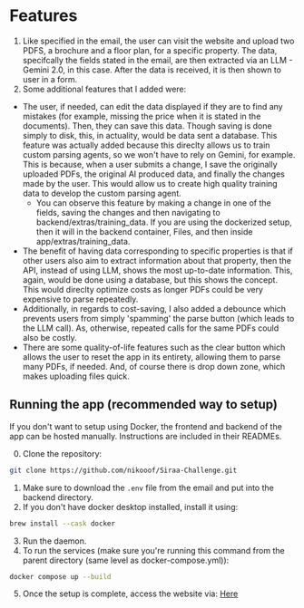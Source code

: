 # Features

1. Like specified in the email, the user can visit the website and upload two PDFS, a brochure and a floor plan, for a specific property. The data, specifcally the fields stated in the email, are then extracted via an LLM - Gemini 2.0, in this case. After the data is received, it is then shown to user in a form.
2. Some additional features that I added were:

- The user, if needed, can edit the data displayed if they are to find any mistakes (for example, missing the price when it is stated in the documents). Then, they can save this data. Though saving is done simply to disk, this, in actuality, would be data sent a database. This feature was actually added because this direclty allows us to train custom parsing agents, so we won't have to rely on Gemini, for example. This is because, when a user submits a change, I save the originally uploaded PDFs, the original AI produced data, and finally the changes made by the user. This would allow us to create high quality training data to develop the custom parsing agent.
  - You can observe this feature by making a change in one of the fields, saving the changes and then navigating to backend/extras/training_data. If you are using the dockerized setup, then it will in the backend container, Files, and then inside app/extras/training_data.
- The benefit of having data corresponding to specific properties is that if other users also aim to extract information about that property, then the API, instead of using LLM, shows the most up-to-date information. This, again, would be done using a database, but this shows the concept. This would direclty optimize costs as longer PDFs could be very expensive to parse repeatedly.
- Additionally, in regards to cost-saving, I also added a debounce which prevents users from simply 'spamming' the parse button (which leads to the LLM call). As, otherwise, repeated calls for the same PDFs could also be costly.
- There are some quality-of-life features such as the clear button which allows the user to reset the app in its entirety, allowing them to parse many PDFs, if needed. And, of course there is drop down zone, which makes uploading files quick.

## Running the app (recommended way to setup)

If you don't want to setup using Docker, the frontend and backend of the app can be hosted manually. Instructions are included in their READMEs.

0. Clone the repository:

```bash
git clone https://github.com/nikooof/Siraa-Challenge.git
```

1. Make sure to download the `.env` file from the email and put into the backend directory.
2. If you don't have docker desktop installed, install it using:

```bash
brew install --cask docker
```

3. Run the daemon.
4. To run the services (make sure you're running this command from the parent directory (same level as docker-compose.yml)):

```bash
docker compose up --build
```

5. Once the setup is complete, access the website via: [Here](http://localhost:3000/upload)
